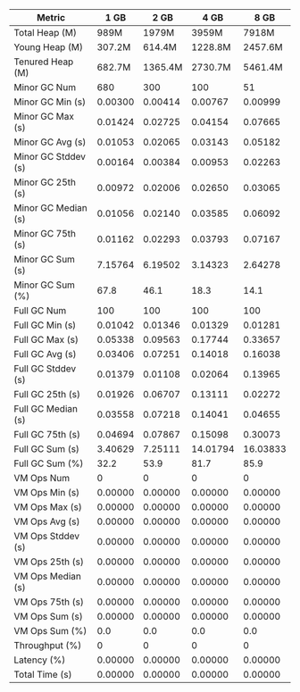 | Metric | 1 GB | 2 GB | 4 GB | 8 GB |
|------|----|----|----|----|
| Total Heap (M) | 989M | 1979M | 3959M | 7918M |
| Young Heap (M) | 307.2M | 614.4M | 1228.8M | 2457.6M |
| Tenured Heap (M) | 682.7M | 1365.4M | 2730.7M | 5461.4M |
| Minor GC Num | 680 | 300 | 100 | 51 |
| Minor GC Min (s) | 0.00300 | 0.00414 | 0.00767 | 0.00999 |
| Minor GC Max (s) | 0.01424 | 0.02725 | 0.04154 | 0.07665 |
| Minor GC Avg (s) | 0.01053 | 0.02065 | 0.03143 | 0.05182 |
| Minor GC Stddev (s) | 0.00164 | 0.00384 | 0.00953 | 0.02263 |
| Minor GC 25th (s) | 0.00972 | 0.02006 | 0.02650 | 0.03065 |
| Minor GC Median (s) | 0.01056 | 0.02140 | 0.03585 | 0.06092 |
| Minor GC 75th (s) | 0.01162 | 0.02293 | 0.03793 | 0.07167 |
| Minor GC Sum (s) | 7.15764 | 6.19502 | 3.14323 | 2.64278 |
| Minor GC Sum (%) | 67.8 | 46.1 | 18.3 | 14.1 |
| Full GC Num | 100 | 100 | 100 | 100 |
| Full GC Min (s) | 0.01042 | 0.01346 | 0.01329 | 0.01281 |
| Full GC Max (s) | 0.05338 | 0.09563 | 0.17744 | 0.33657 |
| Full GC Avg (s) | 0.03406 | 0.07251 | 0.14018 | 0.16038 |
| Full GC Stddev (s) | 0.01379 | 0.01108 | 0.02064 | 0.13965 |
| Full GC 25th (s) | 0.01926 | 0.06707 | 0.13111 | 0.02272 |
| Full GC Median (s) | 0.03558 | 0.07218 | 0.14041 | 0.04655 |
| Full GC 75th (s) | 0.04694 | 0.07867 | 0.15098 | 0.30073 |
| Full GC Sum (s) | 3.40629 | 7.25111 | 14.01794 | 16.03833 |
| Full GC Sum (%) | 32.2 | 53.9 | 81.7 | 85.9 |
| VM Ops Num | 0 | 0 | 0 | 0 |
| VM Ops Min (s) | 0.00000 | 0.00000 | 0.00000 | 0.00000 |
| VM Ops Max (s) | 0.00000 | 0.00000 | 0.00000 | 0.00000 |
| VM Ops Avg (s) | 0.00000 | 0.00000 | 0.00000 | 0.00000 |
| VM Ops Stddev (s) | 0.00000 | 0.00000 | 0.00000 | 0.00000 |
| VM Ops 25th (s) | 0.00000 | 0.00000 | 0.00000 | 0.00000 |
| VM Ops Median (s) | 0.00000 | 0.00000 | 0.00000 | 0.00000 |
| VM Ops 75th (s) | 0.00000 | 0.00000 | 0.00000 | 0.00000 |
| VM Ops Sum (s) | 0.00000 | 0.00000 | 0.00000 | 0.00000 |
| VM Ops Sum (%) | 0.0 | 0.0 | 0.0 | 0.0 |
| Throughput (%) | 0 | 0 | 0 | 0 |
| Latency (%) | 0.00000 | 0.00000 | 0.00000 | 0.00000 |
| Total Time (s) | 0.00000 | 0.00000 | 0.00000 | 0.00000 |
